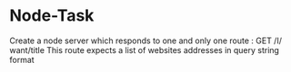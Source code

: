 # Node-Task
Create a node server which responds to one and only one route : GET /I/
want/title
This route expects a list of websites addresses in query string format
